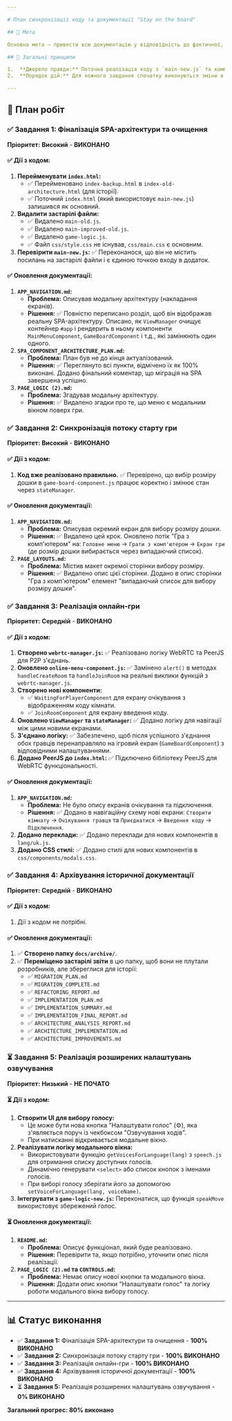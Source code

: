 ```yaml
---

# План синхронізації коду та документації "Stay on the board"

## 🎯 Мета

Основна мета — привести всю документацію у відповідність до фактичної, більш сучасної SPA-архітектури, реалізованої в коді. Також необхідно завершити реалізацію задокументованого, але відсутнього в коді функціоналу.

## 📌 Загальні принципи

1.  **Джерело правди:** Поточна реалізація коду з `main-new.js` та компонентною SPA-архітектурою є "джерелом правди". Всі розбіжності вирішуються на користь цього підходу.
2.  **Порядок дій:** Для кожного завдання спочатку виконуються зміни в коді, а потім негайно оновлюється вся відповідна документація, щоб уникнути майбутніх розбіжностей.

---
```


## 🚀 План робіт

### ✅ Завдання 1: Фіналізація SPA-архітектури та очищення

**Пріоритет:** **Високий** - **ВИКОНАНО**

#### ✅ Дії з кодом:

1.  **Перейменувати `index.html`:**
    *   ✅ Перейменовано `index-backup.html` в `index-old-architecture.html` (для історії).
    *   ✅ Поточний `index.html` (який використовує `main-new.js`) залишився як основний.
2.  **Видалити застарілі файли:**
    *   ✅ Видалено `main-old.js`.
    *   ✅ Видалено `main-improved-old.js`.
    *   ✅ Видалено `game-logic.js`.
    *   ✅ Файл `css/style.css` не існував, `css/main.css` є основним.
3.  **Перевірити `main-new.js`:** ✅ Переконанося, що він не містить посилань на застарілі файли і є єдиною точкою входу в додаток.

#### ✅ Оновлення документації:

1.  **`APP_NAVIGATION.md`:**
    *   **Проблема:** Описував модальну архітектуру (накладання екранів).
    *   **Рішення:** ✅ Повністю переписано розділ, щоб він відображав реальну SPA-архітектуру. Описано, як `ViewManager` очищує контейнер `#app` і рендерить в ньому компоненти `MainMenuComponent`, `GameBoardComponent` і т.д., які замінюють один одного.
2.  **`SPA_COMPONENT_ARCHITECTURE_PLAN.md`:**
    *   **Проблема:** План був не до кінця актуалізований.
    *   **Рішення:** ✅ Переглянуто всі пункти, відмічено їх як 100% виконані. Додано фінальний коментар, що міграція на SPA завершена успішно.
3.  **`PAGE_LOGIC (2).md`:**
    *   **Проблема:** Згадував модальну архітектуру.
    *   **Рішення:** ✅ Видалено згадки про те, що меню є модальним вікном поверх гри.

### ✅ Завдання 2: Синхронізація потоку старту гри

**Пріоритет:** **Високий** - **ВИКОНАНО**

#### ✅ Дії з кодом:

1.  **Код вже реалізовано правильно.** ✅ Перевірено, що вибір розміру дошки в `game-board-component.js` працює коректно і змінює стан через `stateManager`.

#### ✅ Оновлення документації:

1.  **`APP_NAVIGATION.md`:**
    *   **Проблема:** Описував окремий екран для вибору розміру дошки.
    *   **Рішення:** ✅ Видалено цей крок. Оновлено потік "Гра з комп'ютером" на: `Головне меню` → `Грати з комп'ютером` → `Екран гри` (де розмір дошки вибирається через випадаючий список).
2.  **`PAGE_LAYOUTS.md`:**
    *   **Проблема:** Містив макет окремої сторінки вибору розміру.
    *   **Рішення:** ✅ Видалено опис цієї сторінки. Додано в опис сторінки "Гра з комп'ютером" елемент "випадаючий список для вибору розміру дошки".

### ✅ Завдання 3: Реалізація онлайн-гри

**Пріоритет:** **Середній** - **ВИКОНАНО**

#### ✅ Дії з кодом:

1.  **Створено `webrtc-manager.js`:** ✅ Реалізовано логіку WebRTC та PeerJS для P2P з'єднань.
2.  **Оновлено `online-menu-component.js`:** ✅ Замінено `alert()` в методах `handleCreateRoom` та `handleJoinRoom` на реальні виклики функцій з `webrtc-manager.js`.
3.  **Створено нові компоненти:**
    *   ✅ `WaitingForPlayerComponent` для екрану очікування з відображенням коду кімнати.
    *   ✅ `JoinRoomComponent` для екрану введення коду.
4.  **Оновлено `ViewManager` та `stateManager`:** ✅ Додано логіку для навігації між цими новими екранами.
5.  **З'єднано логіку:** ✅ Забезпечено, щоб після успішного з'єднання обох гравців перенаправляло на ігровий екран (`GameBoardComponent`) з відповідними налаштуваннями.
6.  **Додано PeerJS до `index.html`:** ✅ Підключено бібліотеку PeerJS для WebRTC функціональності.

#### ✅ Оновлення документації:

1.  **`APP_NAVIGATION.md`:**
    *   **Проблема:** Не було опису екранів очікування та підключення.
    *   **Рішення:** ✅ Додано в навігаційну схему нові екрани: `Створити кімнату` → `Очікування гравця` та `Приєднатися` → `Введення коду` → `Підключення`.
2.  **Додано переклади:** ✅ Додано переклади для нових компонентів в `lang/uk.js`.
3.  **Додано CSS стилі:** ✅ Додано стилі для нових компонентів в `css/components/modals.css`.

### ✅ Завдання 4: Архівування історичної документації

**Пріоритет:** **Середній** - **ВИКОНАНО**

#### ✅ Дії з кодом:

1.  Дії з кодом не потрібні.

#### ✅ Оновлення документації:

1.  ✅ **Створено папку `docs/archive/`**.
2.  ✅ **Переміщено застарілі звіти** в цю папку, щоб вони не плутали розробників, але збереглися для історії:
    *   ✅ `MIGRATION_PLAN.md`
    *   ✅ `MIGRATION_COMPLETE.md`
    *   ✅ `REFACTORING_REPORT.md`
    *   ✅ `IMPLEMENTATION_PLAN.md`
    *   ✅ `IMPLEMENTATION_SUMMARY.md`
    *   ✅ `IMPLEMENTATION_FINAL_REPORT.md`
    *   ✅ `ARCHITECTURE_ANALYSIS_REPORT.md`
    *   ✅ `ARCHITECTURE_IMPLEMENTATION.md`
    *   ✅ `ARCHITECTURE_IMPROVEMENTS.md`

### ⏳ Завдання 5: Реалізація розширених налаштувань озвучування

**Пріоритет:** **Низький** - **НЕ ПОЧАТО**

#### ⏳ Дії з кодом:

1.  **Створити UI для вибору голосу:**
    *   Це може бути нова кнопка "Налаштувати голос" (⚙️), яка з'являється поруч із чекбоксом "Озвучування ходів".
    *   При натисканні відкривається модальне вікно.
2.  **Реалізувати логіку модального вікна:**
    *   Використовувати функцію `getVoicesForLanguage(lang)` з `speech.js` для отримання списку доступних голосів.
    *   Динамічно генерувати `<select>` або список кнопок з іменами голосів.
    *   При виборі голосу зберігати його за допомогою `setVoiceForLanguage(lang, voiceName)`.
3.  **Інтегрувати з `game-logic-new.js`:** Переконатися, що функція `speakMove` використовує збережений голос.

#### ⏳ Оновлення документації:

1.  **`README.md`:**
    *   **Проблема:** Описує функціонал, який буде реалізовано.
    *   **Рішення:** Перевірити та, якщо потрібно, уточнити опис після реалізації.
2.  **`PAGE_LOGIC (2).md` та `CONTROLS.md`:**
    *   **Проблема:** Немає опису нової кнопки та модального вікна.
    *   **Рішення:** Додати опис кнопки "Налаштувати голос" та логіку роботи модального вікна вибору голосу.

---

## 📊 Статус виконання

- ✅ **Завдання 1:** Фіналізація SPA-архітектури та очищення - **100% ВИКОНАНО**
- ✅ **Завдання 2:** Синхронізація потоку старту гри - **100% ВИКОНАНО**
- ✅ **Завдання 3:** Реалізація онлайн-гри - **100% ВИКОНАНО**
- ✅ **Завдання 4:** Архівування історичної документації - **100% ВИКОНАНО**
- ⏳ **Завдання 5:** Реалізація розширених налаштувань озвучування - **0% ВИКОНАНО**

**Загальний прогрес: 80% виконано**